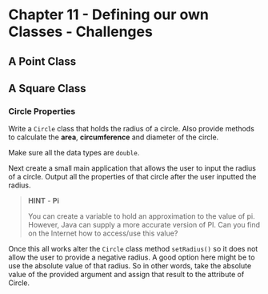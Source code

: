 # Chapter 11 - Defining our own Classes - Challenges

## A Point Class

## A Square Class

### Circle Properties

Write a `Circle` class that holds the radius of a circle. Also provide methods to calculate the **area**, **circumference** and diameter of the circle.

Make sure all the data types are `double`.

Next create a small main application that allows the user to input the radius of a circle. Output all the properties of that circle after the user inputted the radius.

> **HINT** - **Pi**
>
> You can create a variable to hold an approximation to the value of pi. However, Java can supply a more accurate version of PI. Can you find on the Internet how to access/use this value?

Once this all works alter the `Circle` class method `setRadius()` so it does not allow the user to provide a negative radius. A good option here might be to use the absolute value of that radius. So in other words, take the absolute value of the provided argument and assign that result to the attribute of Circle.